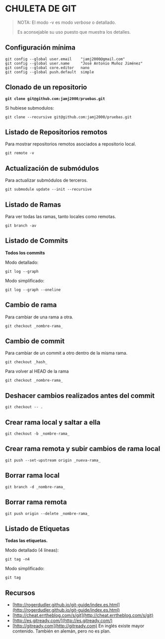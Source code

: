 # CHULETA DE GIT

> NOTA: El modo -v es modo _verbose_ o detallado.
>
> Es aconsejable su uso puesto que muestra los detalles.

## Configuración mínima

```
git config --global user.email    "jamj2000@gmail.com"
git config --global user.name     "José Antonio Muñoz Jiménez"
git config --global core.editor   nano
git config --global push.default  simple
```

## Clonado de un repositorio

**`git clone git@github.com:jamj2000/pruebas.git`**

Si hubiese submodulos:

```
git clone --recursive git@github.com:jamj2000/pruebas.git
```

## Listado de Repositorios remotos

Para mostrar repositorios remotos asociados a repositorio local.

```
git remote -v
```

## Actualización de submódulos

Para actualizar submódulos de terceros.

```
git submodule update --init --recursive
```

## Listado de Ramas

Para ver todas las ramas, tanto locales como remotas.

```
git branch -av
```

## Listado de Commits

**Todos los commits**

Modo detallado:

```
git log --graph
```

Modo simplificado:

```
git log --graph --oneline
```

## Cambio de rama

Para cambiar de una rama a otra.

```
git checkout _nombre-rama_
```

## Cambio de commit

Para cambiar de un commit a otro dentro de la misma rama.

```
git checkout _hash_
```

Para volver al HEAD de la rama

```
git checkout _nombre-rama_
```

## Deshacer cambios realizados antes del commit

```
git checkout -- .
```

## Crear rama local y saltar a ella

```
git checkout -b _nombre-rama_
```

## Crear rama remota y subir cambios de rama local

```
git push --set-upstream origin _nueva-rama_
```

## Borrar rama local

```
git branch -d _nombre-rama_
```

## Borrar rama remota

```
git push origin --delete _nombre-rama_
```

## Listado de Etiquetas

**Todas las etiquetas.**

Modo detallado \(4 líneas\):

```
git tag -n4
```

Modo simplificado:

```
git tag
```

## Recursos

* [http://rogerdudler.github.io/git-guide/index.es.html](http://rogerdudler.github.io/git-guide/index.es.html)
* [http://cheat.errtheblog.com/s/git](http://cheat.errtheblog.com/s/git)
* [http://es.gitready.com/](http://es.gitready.com/)
* [http://gitready.com](http://gitready.com)  En inglés existe mayor contenido. También en alemán, pero no es plan.



